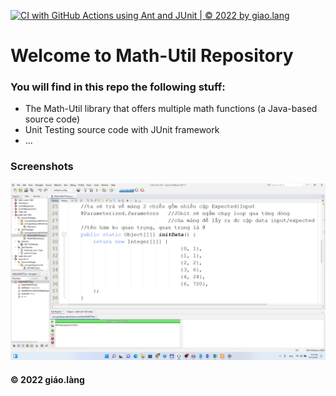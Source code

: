 [![CI with GitHub Actions using Ant and JUnit | © 2022 by giao.lang](https://github.com/doit-now/math-util-1625/actions/workflows/ci-junit.yml/badge.svg)](https://github.com/doit-now/math-util-1625/actions/workflows/ci-junit.yml)

# Welcome to Math-Util Repository
### You will find in this repo the following stuff:
* The Math-Util library that offers multiple math functions (a Java-based source code)
* Unit Testing source code with JUnit framework
* ...

### Screenshots
![DDT & TDD with JUnit](https://github.com/doit-now/math-util-1625/blob/main/images/DDT%20with%20JUnit.png)

#### © 2022 giáo.làng
 


